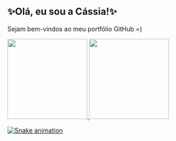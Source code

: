## ✨Olá, eu sou a Cássia!✨
Sejam bem-vindos ao meu portfólio GitHub =)
<div>
  <a href="https://github.com/cassiamariane">
  <img height="180em" src="https://github-readme-stats.vercel.app/api?username=cassiamariane&show_icons=true&theme=dracula&include_all_commits=true&count_private=true"/>
  <img height="180em" src="https://github-readme-stats.vercel.app/api/top-langs/?username=cassiamariane&layout=compact&langs_count=7&theme=dracula"/>
</div>

  ![Snake animation](https://github.com/cassiamariane/cassiamariane/blob/output/github-contribution-grid-snake.svg)
